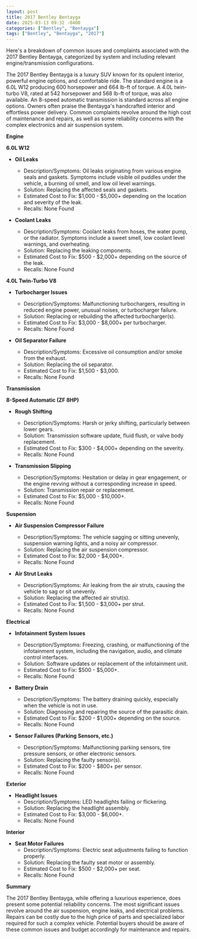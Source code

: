```yaml
---
layout: post
title: 2017 Bentley Bentayga
date: 2025-03-13 09:32 -0400
categories: ["Bentley", "Bentayga"]
tags: ["Bentley", "Bentayga", "2017"]
---
```

Here's a breakdown of common issues and complaints associated with the 2017 Bentley Bentayga, categorized by system and including relevant engine/transmission configurations.

The 2017 Bentley Bentayga is a luxury SUV known for its opulent interior, powerful engine options, and comfortable ride. The standard engine is a 6.0L W12 producing 600 horsepower and 664 lb-ft of torque. A 4.0L twin-turbo V8, rated at 542 horsepower and 568 lb-ft of torque, was also available. An 8-speed automatic transmission is standard across all engine options. Owners often praise the Bentayga's handcrafted interior and effortless power delivery. Common complaints revolve around the high cost of maintenance and repairs, as well as some reliability concerns with the complex electronics and air suspension system.

**Engine**

**6.0L W12**

*   **Oil Leaks**
    *   Description/Symptoms: Oil leaks originating from various engine seals and gaskets. Symptoms include visible oil puddles under the vehicle, a burning oil smell, and low oil level warnings.
    *   Solution: Replacing the affected seals and gaskets.
    *   Estimated Cost to Fix: $1,000 - $5,000+ depending on the location and severity of the leak.
    *   Recalls: None Found

*   **Coolant Leaks**
    *   Description/Symptoms: Coolant leaks from hoses, the water pump, or the radiator. Symptoms include a sweet smell, low coolant level warnings, and overheating.
    *   Solution: Replacing the leaking components.
    *   Estimated Cost to Fix: $500 - $2,000+ depending on the source of the leak.
    *   Recalls: None Found

**4.0L Twin-Turbo V8**

*   **Turbocharger Issues**
    *   Description/Symptoms: Malfunctioning turbochargers, resulting in reduced engine power, unusual noises, or turbocharger failure.
    *   Solution: Replacing or rebuilding the affected turbocharger(s).
    *   Estimated Cost to Fix: $3,000 - $8,000+ per turbocharger.
    *   Recalls: None Found

*   **Oil Separator Failure**
    *   Description/Symptoms: Excessive oil consumption and/or smoke from the exhaust.
    *   Solution: Replacing the oil separator.
    *   Estimated Cost to Fix: $1,500 - $3,000.
    *   Recalls: None Found

**Transmission**

**8-Speed Automatic (ZF 8HP)**

*   **Rough Shifting**
    *   Description/Symptoms: Harsh or jerky shifting, particularly between lower gears.
    *   Solution: Transmission software update, fluid flush, or valve body replacement.
    *   Estimated Cost to Fix: $300 - $4,000+ depending on the severity.
    *   Recalls: None Found

*   **Transmission Slipping**
    *   Description/Symptoms: Hesitation or delay in gear engagement, or the engine revving without a corresponding increase in speed.
    *   Solution: Transmission repair or replacement.
    *   Estimated Cost to Fix: $5,000 - $10,000+.
    *   Recalls: None Found

**Suspension**

*   **Air Suspension Compressor Failure**
    *   Description/Symptoms: The vehicle sagging or sitting unevenly, suspension warning lights, and a noisy air compressor.
    *   Solution: Replacing the air suspension compressor.
    *   Estimated Cost to Fix: $2,000 - $4,000+.
    *   Recalls: None Found

*   **Air Strut Leaks**
    *   Description/Symptoms: Air leaking from the air struts, causing the vehicle to sag or sit unevenly.
    *   Solution: Replacing the affected air strut(s).
    *   Estimated Cost to Fix: $1,500 - $3,000+ per strut.
    *   Recalls: None Found

**Electrical**

*   **Infotainment System Issues**
    *   Description/Symptoms: Freezing, crashing, or malfunctioning of the infotainment system, including the navigation, audio, and climate control interfaces.
    *   Solution: Software updates or replacement of the infotainment unit.
    *   Estimated Cost to Fix: $500 - $5,000+.
    *   Recalls: None Found

*   **Battery Drain**
    *   Description/Symptoms: The battery draining quickly, especially when the vehicle is not in use.
    *   Solution: Diagnosing and repairing the source of the parasitic drain.
    *   Estimated Cost to Fix: $200 - $1,000+ depending on the source.
    *   Recalls: None Found

*   **Sensor Failures (Parking Sensors, etc.)**
    *   Description/Symptoms: Malfunctioning parking sensors, tire pressure sensors, or other electronic sensors.
    *   Solution: Replacing the faulty sensor(s).
    *   Estimated Cost to Fix: $200 - $800+ per sensor.
    *   Recalls: None Found

**Exterior**

*   **Headlight Issues**
    *   Description/Symptoms: LED headlights failing or flickering.
    *   Solution: Replacing the headlight assembly.
    *   Estimated Cost to Fix: $3,000 - $6,000+.
    *   Recalls: None Found

**Interior**

*   **Seat Motor Failures**
    *   Description/Symptoms: Electric seat adjustments failing to function properly.
    *   Solution: Replacing the faulty seat motor or assembly.
    *   Estimated Cost to Fix: $500 - $2,000+ per seat.
    *   Recalls: None Found

**Summary**

The 2017 Bentley Bentayga, while offering a luxurious experience, does present some potential reliability concerns. The most significant issues revolve around the air suspension, engine leaks, and electrical problems. Repairs can be costly due to the high price of parts and specialized labor required for such a complex vehicle. Potential buyers should be aware of these common issues and budget accordingly for maintenance and repairs.


